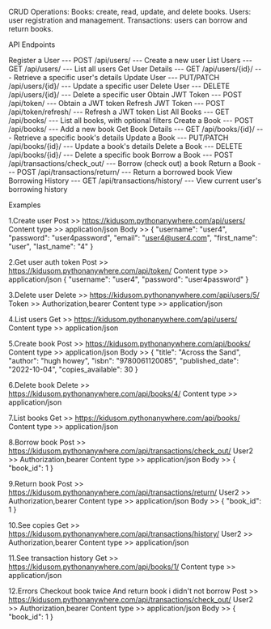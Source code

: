 CRUD Operations:
Books:  create, read, update, and delete books.
Users:  user registration and management.
Transactions: users can borrow and return books. 


API Endpoints

 
Register a User ---   POST /api/users/  ---  Create a new user
List Users  ---   GET  /api/users/  ---  List all users
Get User Details  ---  GET  /api/users/{id}/  ---  Retrieve a specific user's details
Update User  ---  PUT/PATCH /api/users/{id}/  ---  Update a specific user
Delete User  ---  DELETE    /api/users/{id}/  ---  Delete a specific user
Obtain JWT Token  ---  POST /api/token/  ---  Obtain a JWT token
Refresh JWT Token  ---  POST /api/token/refresh/ --- Refresh a JWT token
List All Books --- GET  /api/books/  ---  List all books, with optional filters
Create a Book --- POST /api/books/  ---  Add a new book
Get Book Details  ---  GET  /api/books/{id}/  ---  Retrieve a specific book's details
Update a Book --- PUT/PATCH /api/books/{id}/  ---  Update a book's details
Delete a Book --- DELETE    /api/books/{id}/  ---  Delete a specific book
Borrow a Book --- POST /api/transactions/check_out/ --- Borrow (check out) a book
Return a Book --- POST /api/transactions/return/   ---  Return a borrowed book
View Borrowing History  ---  GET  /api/transactions/history/  ---  View current user's borrowing history


Examples

1.Create user
    Post  >>  https://kidusom.pythonanywhere.com/api/users/
    Content type >> application/json
    Body >> 
    {
     "username": "user4",
     "password": "user4password",
     "email": "user4@user4.com",
     "first_name": "user",
     "last_name": "4"
    }


2.Get user auth token 
          Post  >>  https://kidusom.pythonanywhere.com/api/token/
         Content type >> application/json
       {
        "username": "user4",
        "password": "user4password"
       }

3.Delete user
    Delete >> https://kidusom.pythonanywhere.com/api/users/5/
    Token >> Authorization,bearer
    Content type >> application/json



4.List users
     Get >> https://kidusom.pythonanywhere.com/api/users/
     Content type >> application/json


5.Create book
    Post >> https://kidusom.pythonanywhere.com/api/books/
    Content type >> application/json
    Body >>
    {
     "title": "Across the Sand",
     "author": "hugh howey",
     "isbn": "9780061120085",
     "published_date": "2022-10-04",
     "copies_available": 30
     }


6.Delete book
    Delete >> https://kidusom.pythonanywhere.com/api/books/4/
    Content type >> application/json


7.List books
      Get >> https://kidusom.pythonanywhere.com/api/books/
      Content type >> application/json


8.Borrow book
      Post >> https://kidusom.pythonanywhere.com/api/transactions/check_out/
      User2  >> Authorization,bearer
           Content type >> application/json
           Body  >> 
           {
           "book_id": 1
           }


9.Return book
     Post >> https://kidusom.pythonanywhere.com/api/transactions/return/
          User2  >> Authorization,bearer
           Content type >> application/json
           Body  >> 
           {
           "book_id": 1
           }


10.See copies 
     Get >> https://kidusom.pythonanywhere.com/api/transactions/history/
          User2  >> Authorization,bearer
          Content type >> application/json


11.See transaction history 
     Get >> https://kidusom.pythonanywhere.com/api/books/1/
         Content type >> application/json   


12.Errors 
        Checkout book twice 
       And return book i didn't not borrow 
           Post >> https://kidusom.pythonanywhere.com/api/transactions/check_out/
       User2  >> Authorization,bearer
           Content type >> application/json
           Body  >> 
           {
           "book_id": 1
           }
 
